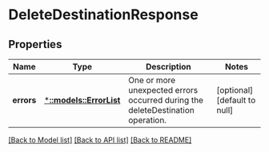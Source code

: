 # DeleteDestinationResponse

## Properties
Name | Type | Description | Notes
------------ | ------------- | ------------- | -------------
**errors** | [***::models::ErrorList**](ErrorList.md) | One or more unexpected errors occurred during the deleteDestination operation. | [optional] [default to null]

[[Back to Model list]](../README.md#documentation-for-models) [[Back to API list]](../README.md#documentation-for-api-endpoints) [[Back to README]](../README.md)


